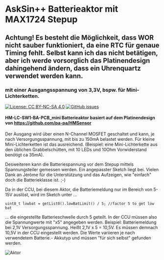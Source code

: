 # AskSin++ Batterieaktor mit MAX1724 Stepup
## Achtung! Es besteht die Möglichkeit, dass WOR nicht sauber funktioniert, da eine RTC für genaue Timing fehlt. Selbst kann ich das nicht betätigen, aber ich werde vorsorglich das Platinendesign dahingehend ändern, dass ein Uhrenquartz verwendet werden kann.

### mit einer Ausgangsspannung von 3,3V, bspw. für Mini-Lichterketten.

[![License: CC BY-NC-SA 4.0](https://img.shields.io/badge/License-CC%20BY--NC--SA%204.0-lightgrey.svg)](https://creativecommons.org/licenses/by-nc-sa/4.0/)
[![GitHub issues](https://img.shields.io/github/issues/der-pw/HM-LC-Sw1-Pl-DN-R1_S26.svg)](https://github.com/der-pw/HM-LC-Sw1-Pl-DN-R1_S26/issues)

#### HM-LC-SW1-BA-PCB_mini Batterieaktor basiert auf dem Platinendesign von https://github.com/pa-pa/HMSensor
Der Ausgang wird über einen N-Channel MOSFET geschaltet und kann, je nach Versorgungsspannung, mit bis zu 150mA belastet werden.
Für kleine Mini-Lichterketten ist das ausreichend. (Beispiel: eine Mini-Lichterkette aus den üblichen Grabbelschütten, mit 10 LEDs und 10Ohm Vorwiderstand benötigt ca 35mA).

Desweiteren kann die Batteriespannung vor dem Stepup mittels Spannungsteiler gemessen werden. 
Ein angepasster Sketch liegt bei. Vielen Dank an Jérôme für die Unterstützung und das Aufzeigen, wie "einfach" doch die Batterieklasse ist. ;-)

Da in der CCU, bei diesem Aktor, die Batteriemeldung nur im Bereich von 5-15V auslöst, wird im Sketch unter ...
```
uint8_t lowbat = getList0().lowBatLimit() / 5; //factor 5 to get low bat
```
... die eingestellte Batterieschwelle durch 5 geteilt.
In der CCU müssen also die Spannungwerte mit "x5" angegeben werden.
Beispiel: Batteriemeldung bei 2,1V Versorgungsspannung. Heißt 2,1V x 5 = 10,5V. Es müssen demnach 10,5V in der CCU eingestellt werden.
Die Werte variieren je nach verwendetem Batterie.- Akkutyp und müssen "für sich selbst" gefunden werden.


![Aktor](https://github.com/der-pw/HM-LC-SW1-BA-PCB_mini_MAX1724/blob/master/files/actor.jpg "Aktor")
